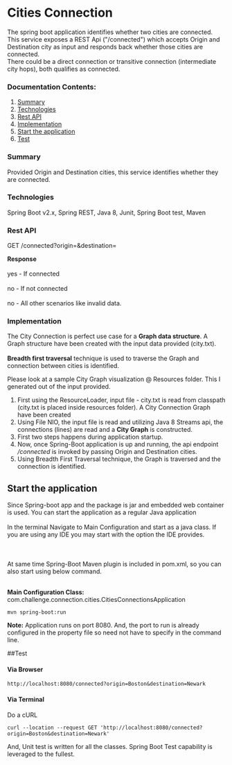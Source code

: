 # Cities Connection
The spring boot application identifies whether two cities are connected. This service exposes a REST Api ("/connected") which accepts Origin and Destination city as input and responds back whether those cities are connected.  
There could be a direct connection or transitive connection (intermediate city hops), both qualifies as connected.


### Documentation Contents:
1. [Summary](#summary)
2. [Technologies](#technologies) 
3. [Rest API](#rest-api)
4. [Implementation](#implementation)
5. [Start the application](#start-the-application)
6. [Test](#test)


### Summary
Provided Origin and Destination cities, this service identifies whether they are connected. 

### Technologies
Spring Boot v2.x, Spring REST, Java 8, Junit, Spring Boot test, Maven

### Rest API
GET /connected?origin=<origin-city>&destination=<destination-city>

**Response**<br></br>
yes - If connected<br></br>
no - If not connected<br></br>
no - All other scenarios like invalid data. 

### Implementation
The City Connection is perfect use case for a **Graph data structure**. A Graph structure have been created with the input data provided (city.txt).<br></br> 
**Breadth first traversal** technique is used to traverse the Graph and connection between cities is identified.

Please look at a sample City Graph visualization @ Resources folder. This I generated out of the input provided. 
 
1. First using the ResourceLoader, input file - city.txt is read from classpath (city.txt is placed inside resources folder). A City Connection Graph have been created 
2. Using File NIO, the input file is read and utilizing Java 8 Streams api, the connections (lines) are read and a **City Graph** is constructed.
3. First two steps happens during application startup.
4. Now, once Spring-Boot application is up and running, the api endpoint _/connected_ is invoked by passing Origin and Destination cities.
5. Using Breadth First Traversal technique, the Graph is traversed and the connection is identified. 

## Start the application
Since Spring-boot app and the package is jar and embedded web container is used. You can start the application as a regular Java application<br></br>
In the terminal Navigate to Main Configuration and start as a java class. If you are using any IDE you may start with the option the IDE provides.<br></br>
<br></br>
At same time Spring-Boot Maven plugin is included in pom.xml, so you can also start using below command.
<br></br>

**Main Configuration Class:** com.challenge.connection.cities.CitiesConnectionsApplication

```
mvn spring-boot:run
```
**Note:** Application runs on port 8080. And, the port to run is already configured in the property file so need not have to specify in the command line. 

##Test
#### Via Browser
```
http://localhost:8080/connected?origin=Boston&destination=Newark
```
#### Via Terminal 
Do a cURL
```
curl --location --request GET 'http://localhost:8080/connected?origin=Boston&destination=Newark'
```

And, Unit test is written for all the classes. Spring Boot Test capability is leveraged to the fullest.